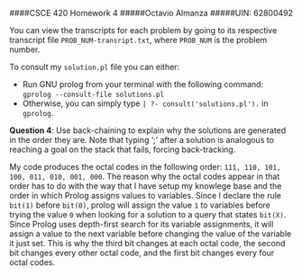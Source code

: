 ####CSCE 420 Homework 4
#####Octavio Almanza
#####UIN: 62800492

You can view the transcripts for each problem by going to its respective transcript file ``PROB_NUM-transript.txt``, where ``PROB_NUM`` is the problem number.

To consult my ``solution.pl`` file you can either:
- Run GNU prolog from your terminal with the following command: ``gprolog --consult-file solutions.pl``
- Otherwise, you can simply type ``| ?- consult('solutions.pl').`` in ``gprolog``.

**Question 4**: Use back-chaining to explain why the solutions are generated in the order they are. Note that typing ‘;’ after a solution is analogous to reaching a goal on the stack that fails, forcing back-tracking.

My code produces the octal codes in the following order: ``111, 110, 101, 100, 011, 010, 001, 000``.
The reason why the octal codes appear in that order has to do with the way that I have setup my knowlege base and the order in which Prolog assigns values to variables. Since I declare the rule ``bit(1)`` before ``bit(0)``, prolog will assign the value ``1`` to variables before trying the value ``0`` when looking for a solution to a query that states ``bit(X)``. Since Prolog uses depth-first search for its variable assignments, it will assign a value to the next variable before changing the value of the variable it just set. This is why the third bit changes at each octal code, the second bit changes every other octal code, and the first bit changes every four octal codes.